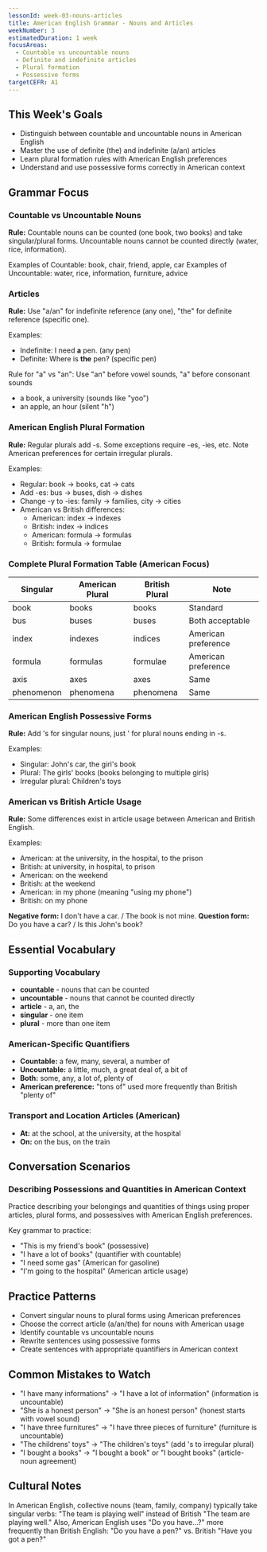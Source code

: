 ```yaml
---
lessonId: week-03-nouns-articles
title: American English Grammar - Nouns and Articles
weekNumber: 3
estimatedDuration: 1 week
focusAreas:
  - Countable vs uncountable nouns
  - Definite and indefinite articles
  - Plural formation
  - Possessive forms
targetCEFR: A1
---
```


## This Week's Goals

- Distinguish between countable and uncountable nouns in American English
- Master the use of definite (the) and indefinite (a/an) articles
- Learn plural formation rules with American English preferences
- Understand and use possessive forms correctly in American context

## Grammar Focus

### Countable vs Uncountable Nouns

**Rule:** Countable nouns can be counted (one book, two books) and take singular/plural forms. Uncountable nouns cannot be counted directly (water, rice, information).

Examples of Countable: book, chair, friend, apple, car
Examples of Uncountable: water, rice, information, furniture, advice

### Articles

**Rule:** Use "a/an" for indefinite reference (any one), "the" for definite reference (specific one).

Examples:
- Indefinite: I need **a** pen. (any pen)
- Definite: Where is **the** pen? (specific pen)

Rule for "a" vs "an": Use "an" before vowel sounds, "a" before consonant sounds
- a book, a university (sounds like "yoo")
- an apple, an hour (silent "h")

### American English Plural Formation

**Rule:** Regular plurals add -s. Some exceptions require -es, -ies, etc. Note American preferences for certain irregular plurals.

Examples:
- Regular: book → books, cat → cats
- Add -es: bus → buses, dish → dishes 
- Change -y to -ies: family → families, city → cities
- American vs British differences:
  - American: index → indexes
  - British: index → indices
  - American: formula → formulas
  - British: formula → formulae

### Complete Plural Formation Table (American Focus)

| Singular | American Plural | British Plural | Note |
|----------|----------------|----------------|------|
| book | books | books | Standard |
| bus | buses | buses | Both acceptable |
| index | indexes | indices | American preference |
| formula | formulas | formulae | American preference |
| axis | axes | axes | Same |
| phenomenon | phenomena | phenomena | Same |

### American English Possessive Forms

**Rule:** Add 's for singular nouns, just ' for plural nouns ending in -s.

Examples:
- Singular: John's car, the girl's book
- Plural: The girls' books (books belonging to multiple girls)
- Irregular plural: Children's toys

### American vs British Article Usage

**Rule:** Some differences exist in article usage between American and British English.

Examples:
- American: at the university, in the hospital, to the prison
- British: at university, in hospital, to prison
- American: on the weekend
- British: at the weekend
- American: in my phone (meaning "using my phone")
- British: on my phone

**Negative form:** I don't have a car. / The book is not mine.
**Question form:** Do you have a car? / Is this John's book?

## Essential Vocabulary

### Supporting Vocabulary
- **countable** - nouns that can be counted
- **uncountable** - nouns that cannot be counted directly
- **article** - a, an, the
- **singular** - one item
- **plural** - more than one item

### American-Specific Quantifiers
- **Countable:** a few, many, several, a number of
- **Uncountable:** a little, much, a great deal of, a bit of
- **Both:** some, any, a lot of, plenty of
- **American preference:** "tons of" used more frequently than British "plenty of"

### Transport and Location Articles (American)
- **At:** at the school, at the university, at the hospital
- **On:** on the bus, on the train

## Conversation Scenarios

### Describing Possessions and Quantities in American Context

Practice describing your belongings and quantities of things using proper articles, plural forms, and possessives with American English preferences.

Key grammar to practice:
- "This is my friend's book" (possessive)
- "I have a lot of books" (quantifier with countable)
- "I need some gas" (American for gasoline)
- "I'm going to the hospital" (American article usage)

## Practice Patterns

- Convert singular nouns to plural forms using American preferences
- Choose the correct article (a/an/the) for nouns with American usage
- Identify countable vs uncountable nouns
- Rewrite sentences using possessive forms
- Create sentences with appropriate quantifiers in American context

## Common Mistakes to Watch

- "I have many informations" → "I have a lot of information" (information is uncountable)
- "She is a honest person" → "She is an honest person" (honest starts with vowel sound)
- "I have three furnitures" → "I have three pieces of furniture" (furniture is uncountable)
- "The childrens' toys" → "The children's toys" (add 's to irregular plural)
- "I bought a books" → "I bought a book" or "I bought books" (article-noun agreement)

## Cultural Notes

In American English, collective nouns (team, family, company) typically take singular verbs: "The team is playing well" instead of British "The team are playing well." Also, American English uses "Do you have...?" more frequently than British English: "Do you have a pen?" vs. British "Have you got a pen?"